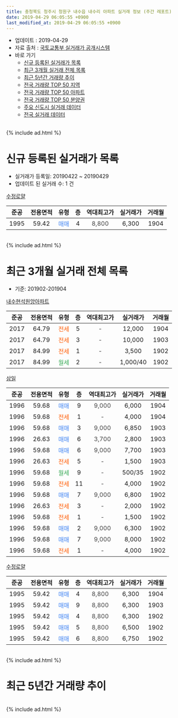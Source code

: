 ```yaml
---
title: 충청북도 청주시 청원구 내수읍 내수리 아파트 실거래 정보 (주간 레포트)
date: 2019-04-29 06:05:55 +0900
last_modified_at: 2019-04-29 06:05:55 +0900
---
```


* 업데이트 : 2019-04-29
* 자료 출처 : [국토교통부 실거래가 공개시스템](http://rt.molit.go.kr)
* 바로 가기
    * [신규 등록된 실거래가 목록](#신규-등록된-실거래가-목록)
    * [최근 3개월 실거래 전체 목록](#최근-3개월-실거래-전체-목록)
    * [최근 5년간 거래량 추이](#최근-5년간-거래량-추이)
    * [전국 거래량 TOP 50 지역](https://inasie.github.io/apt-trade-info/최근-3개월-전국에서-가장-거래가-많이-발생한-지역)
    * [전국 거래량 TOP 50 아파트](https://inasie.github.io/apt-trade-info/최근-3개월-전국에서-가장-거래가-많이-발생한-아파트)
    * [전국 거래량 TOP 50 분양권](https://inasie.github.io/apt-trade-info/최근-3개월-전국에서-가장-거래가-많이-발생한-분양권)
    * [주요 신도시 실거래 데이터](https://inasie.github.io/apt-trade-info/주요-신도시)
    * [전국 실거래 데이터](https://inasie.github.io/apt-trade-info/전국)
<br>
{% include ad.html %}
<br>

# 신규 등록된 실거래가 목록
* 실거래가 등록일: 20190422 ~ 20190429
* 업데이트 된 실거래 수: 1 건


[수정로얄](https://search.naver.com/search.naver?query=%EC%B6%A9%EC%B2%AD%EB%B6%81%EB%8F%84+%EC%B2%AD%EC%A3%BC%EC%8B%9C+%EC%B2%AD%EC%9B%90%EA%B5%AC+%EB%82%B4%EC%88%98%EC%9D%8D+%EB%82%B4%EC%88%98%EB%A6%AC+%EC%88%98%EC%A0%95%EB%A1%9C%EC%96%84)

|준공|전용면적|유형|층|역대최고가|실거래가|거래월|
|:---:|:---:|:---:|:---:|:---:|:---:|:---:|
|1995|59.42|<span style="color:#4285f3">매매</span>|4|<span style="color:#444444">8,800</span>|6,300|1904|


<br>
{% include ad.html %}
<br>

# 최근 3개월 실거래 전체 목록
* 기준: 201902-201904


[내수현석원앙아파트](https://search.naver.com/search.naver?query=%EC%B6%A9%EC%B2%AD%EB%B6%81%EB%8F%84+%EC%B2%AD%EC%A3%BC%EC%8B%9C+%EC%B2%AD%EC%9B%90%EA%B5%AC+%EB%82%B4%EC%88%98%EC%9D%8D+%EB%82%B4%EC%88%98%EB%A6%AC+%EB%82%B4%EC%88%98%ED%98%84%EC%84%9D%EC%9B%90%EC%95%99%EC%95%84%ED%8C%8C%ED%8A%B8)

|준공|전용면적|유형|층|역대최고가|실거래가|거래월|
|:---:|:---:|:---:|:---:|:---:|:---:|:---:|
|2017|64.79|<span style="color:#ff5a00">전세</span>|5|<span style="color:#444444">-</span>|12,000|1904|
|2017|64.79|<span style="color:#ff5a00">전세</span>|3|<span style="color:#444444">-</span>|10,000|1903|
|2017|84.99|<span style="color:#ff5a00">전세</span>|1|<span style="color:#444444">-</span>|3,500|1902|
|2017|84.99|<span style="color:#34a853">월세</span>|2|<span style="color:#444444">-</span>|1,000/40|1902|

[삼일](https://search.naver.com/search.naver?query=%EC%B6%A9%EC%B2%AD%EB%B6%81%EB%8F%84+%EC%B2%AD%EC%A3%BC%EC%8B%9C+%EC%B2%AD%EC%9B%90%EA%B5%AC+%EB%82%B4%EC%88%98%EC%9D%8D+%EB%82%B4%EC%88%98%EB%A6%AC+%EC%82%BC%EC%9D%BC)

|준공|전용면적|유형|층|역대최고가|실거래가|거래월|
|:---:|:---:|:---:|:---:|:---:|:---:|:---:|
|1996|59.68|<span style="color:#4285f3">매매</span>|9|<span style="color:#444444">9,000</span>|6,000|1904|
|1996|59.68|<span style="color:#ff5a00">전세</span>|1|<span style="color:#444444">-</span>|4,000|1904|
|1996|59.68|<span style="color:#4285f3">매매</span>|3|<span style="color:#444444">9,000</span>|6,850|1903|
|1996|26.63|<span style="color:#4285f3">매매</span>|6|<span style="color:#444444">3,700</span>|2,800|1903|
|1996|59.68|<span style="color:#4285f3">매매</span>|6|<span style="color:#444444">9,000</span>|7,700|1903|
|1996|26.63|<span style="color:#ff5a00">전세</span>|5|<span style="color:#444444">-</span>|1,500|1903|
|1996|59.68|<span style="color:#34a853">월세</span>|9|<span style="color:#444444">-</span>|500/35|1902|
|1996|59.68|<span style="color:#ff5a00">전세</span>|11|<span style="color:#444444">-</span>|4,000|1902|
|1996|59.68|<span style="color:#4285f3">매매</span>|7|<span style="color:#444444">9,000</span>|6,800|1902|
|1996|26.63|<span style="color:#ff5a00">전세</span>|3|<span style="color:#444444">-</span>|2,000|1902|
|1996|59.68|<span style="color:#ff5a00">전세</span>|1|<span style="color:#444444">-</span>|1,500|1902|
|1996|59.68|<span style="color:#4285f3">매매</span>|2|<span style="color:#444444">9,000</span>|6,300|1902|
|1996|59.68|<span style="color:#4285f3">매매</span>|7|<span style="color:#444444">9,000</span>|8,000|1902|
|1996|59.68|<span style="color:#ff5a00">전세</span>|1|<span style="color:#444444">-</span>|4,000|1902|

[수정로얄](https://search.naver.com/search.naver?query=%EC%B6%A9%EC%B2%AD%EB%B6%81%EB%8F%84+%EC%B2%AD%EC%A3%BC%EC%8B%9C+%EC%B2%AD%EC%9B%90%EA%B5%AC+%EB%82%B4%EC%88%98%EC%9D%8D+%EB%82%B4%EC%88%98%EB%A6%AC+%EC%88%98%EC%A0%95%EB%A1%9C%EC%96%84)

|준공|전용면적|유형|층|역대최고가|실거래가|거래월|
|:---:|:---:|:---:|:---:|:---:|:---:|:---:|
|1995|59.42|<span style="color:#4285f3">매매</span>|4|<span style="color:#444444">8,800</span>|6,300|1904|
|1995|59.42|<span style="color:#4285f3">매매</span>|9|<span style="color:#444444">8,800</span>|6,300|1903|
|1995|59.42|<span style="color:#4285f3">매매</span>|4|<span style="color:#444444">8,800</span>|6,300|1902|
|1995|59.42|<span style="color:#4285f3">매매</span>|5|<span style="color:#444444">8,800</span>|6,500|1902|
|1995|59.42|<span style="color:#4285f3">매매</span>|6|<span style="color:#444444">8,800</span>|6,750|1902|


<br>
{% include ad.html %}
<br>

# 최근 5년간 거래량 추이


<div style="width:100%;">
    <canvas id="deal_progress" height="200"></canvas>
</div>

<script>
new Chart(document.getElementById("deal_progress"), {
    type: 'line',
    data: {
        labels: ['201404','201405','201406','201407','201408','201409','201410','201411','201412','201501','201502','201503','201504','201505','201506','201507','201508','201509','201510','201511','201512','201601','201602','201603','201604','201605','201606','201607','201608','201609','201610','201611','201612','201701','201702','201703','201704','201705','201706','201707','201708','201709','201710','201711','201712','201801','201802','201803','201804','201805','201806','201807','201808','201809','201810','201811','201812','201901','201902','201903','201904'],
        datasets: [{
            label: '매매',
            pointRadius: 1,
            data: [5, 3, 7, 8, 6, 5, 11, 4, 4, 8, 5, 10, 5, 6, 7, 8, 5, 3, 3, 5, 4, 3, 2, 6, 4, 3, 7, 4, 8, 10, 2, 3, 3, 2, 23, 18, 4, 4, 12, 5, 4, 8, 2, 4, 6, 2, 0, 7, 5, 4, 10, 5, 2, 7, 4, 9, 4, 3, 6, 4, 2],
            borderColor: "rgba(255, 201, 14, 1)",
            backgroundColor: "rgba(255, 201, 14, 0.5)",
            fill: false,
            lineTension: 0
        },{
            label: '전월세',
            pointRadius: 1,
            data: [4, 3, 2, 4, 2, 2, 2, 2, 0, 2, 5, 4, 3, 3, 3, 0, 2, 1, 4, 1, 3, 4, 0, 5, 1, 0, 2, 0, 0, 1, 2, 2, 1, 2, 2, 7, 3, 3, 6, 6, 5, 3, 6, 5, 2, 7, 6, 2, 3, 3, 0, 0, 3, 1, 0, 0, 1, 1, 7, 2, 2],
            borderColor: "rgba(0, 141, 185, 1)",
            backgroundColor: "rgba(0, 141, 185, 0.5)",
            fill: false,
            lineTension: 0
        }
        ]
    },
    options: {
        responsive: true,
        title: {
            display: false
        },
        tooltips: {
            mode: 'index',
            intersect: false
        },
        hover: {
            mode: 'nearest',
            intersect: true
        },
        scales: {
            xAxes: [{
                display: true,
                scaleLabel: {
                    display: true,
                    labelString: '년/월'
                }
            }],
            yAxes: [{
                display: true,
                ticks: {
                    suggestedMin: 0,
                },
                scaleLabel: {
                    display: true,
                    labelString: '실거래 수'
                }
            }]
        }
    }
});

</script>


<br>
{% include ad.html %}
<br>

